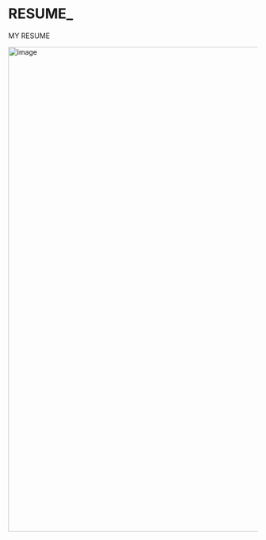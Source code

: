 # RESUME_
MY RESUME


<img width="640" height="980" alt="image" src="https://github.com/user-attachments/assets/6b52d144-5bc4-4c07-8281-7e8db2ea87b5" />

